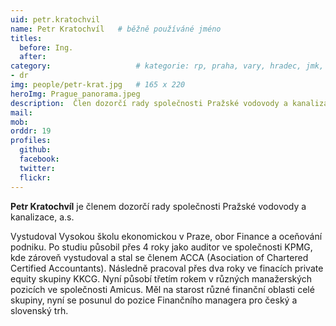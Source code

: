 ```yaml
---
uid: petr.kratochvil
name: Petr Kratochvíl  	# běžně používáné jméno
titles:
  before: Ing. 
  after: 
category:                 	# kategorie: rp, praha, vary, hradec, jmk, senat
- dr
img: people/petr-krat.jpg   # 165 x 220
heroImg: Prague_panorama.jpeg
description:  Člen dozorčí rady společnosti Pražské vodovody a kanalizace, a.s. 	# kratký popis, max 160 znaků
mail: 
mob:
orddr: 19
profiles:
  github:       
  facebook:    
  twitter: 		  
  flickr:		  
---
```


**Petr Kratochvíl** je členem dozorčí rady společnosti Pražské vodovody a kanalizace, a.s.

Vystudoval Vysokou školu ekonomickou v Praze, obor Finance a oceňování podniku. Po studiu působil přes 4 roky jako auditor ve společnosti KPMG, kde zároveň vystudoval a stal se členem ACCA (Asociation of Chartered Certified Accountants). Následně pracoval přes dva roky ve finacích private equity skupiny KKCG. Nyní působí třetím rokem v různých manažerských pozicích ve společnosti Amicus. Měl na starost různé finanční oblasti celé skupiny, nyní se posunul do pozice Finančního managera pro český a slovenský trh.

